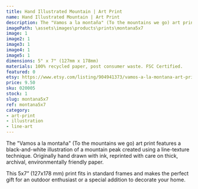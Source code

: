 ```yaml
---
title: Hand Illustrated Mountain | Art Print
name: Hand Illustrated Mountain | Art Print
description: The "Vamos a la montaña" (To the mountains we go) art print features a black-and-white illustration of a mountain peak created using a line-texture technique. Originally hand drawn with ink, reprinted with care on thick, archival, environmentally friendly paper.
imagePath: \assets\images\products\prints\montana5x7
image: 1
image2: 1
image3: 1
image4: 1
image5: 1
dimensions: 5" x 7" (127mm x 178mm)
materials: 100% recycled paper, post consumer waste. FSC Certified.
featured: 0
etsy: https://www.etsy.com/listing/904941373/vamos-a-la-montana-art-print-hand
price: 9.50
sku: 020005
stock: 1
slug: montana5x7
ref: montana5x7
category:
- art-print
- illustration
- line-art
---
```

The "Vamos a la montaña" (To the mountains we go) art print features a black-and-white illustration of a mountain peak created using a line-texture technique. Originally hand drawn with ink, reprinted with care on thick, archival, environmentally friendly paper.

This 5x7” (127x178 mm) print fits in standard frames and makes the perfect gift for an outdoor enthusiast or a special addition to decorate your home.
